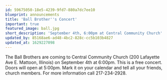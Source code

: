 ```yaml
---
id: 59675050-18e5-4239-9fd7-880a7dc7ee10
blueprint: announcements
title: 'Ball Brother''s Concert'
important: true
featured_image: ball.jpg
short_description: 'September 4th, 6:00pm at Central Community Church'
updated_by: 85168ae6-ad48-4bc2-828c-cc5b103b4827
updated_at: 1629227098
---
```

The Ball Brothers are coming to Central Community Church (200 Lafayette Ave E. Mattoon, Illinois) on September 4th at 6:00pm. This is a free concert. Doors will open at 5:00pm. Mark it on your calendar and tell all your friends, church members. For more information call 217-234-2928.